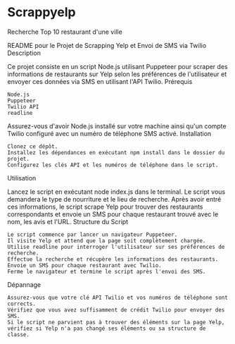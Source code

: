 # Scrappyelp
Recherche Top 10 restaurant d'une ville 

README pour le Projet de Scrapping Yelp et Envoi de SMS via Twilio
Description

Ce projet consiste en un script Node.js utilisant Puppeteer pour scraper des informations de restaurants sur Yelp selon les préférences de l'utilisateur et envoyer ces données via SMS en utilisant l'API Twilio.
Prérequis

    Node.js
    Puppeteer
    Twilio API
    readline

Assurez-vous d'avoir Node.js installé sur votre machine ainsi qu'un compte Twilio configuré avec un numéro de téléphone SMS activé.
Installation

    Clonez ce dépôt.
    Installez les dépendances en exécutant npm install dans le dossier du projet.
    Configurez les clés API et les numéros de téléphone dans le script.

Utilisation

Lancez le script en exécutant node index.js dans le terminal. Le script vous demandera le type de nourriture et le lieu de recherche. Après avoir entré ces informations, le script scrape Yelp pour trouver des restaurants correspondants et envoie un SMS pour chaque restaurant trouvé avec le nom, les avis et l'URL.
Structure du Script

    Le script commence par lancer un navigateur Puppeteer.
    Il visite Yelp et attend que la page soit complètement chargée.
    Utilise readline pour interroger l'utilisateur sur ses préférences de recherche.
    Effectue la recherche et récupère les informations des restaurants.
    Envoie un SMS pour chaque restaurant avec Twilio.
    Ferme le navigateur et termine le script après l'envoi des SMS.

Dépannage

    Assurez-vous que votre clé API Twilio et vos numéros de téléphone sont corrects.
    Vérifiez que vous avez suffisamment de crédit Twilio pour envoyer des SMS.
    Si le script ne parvient pas à trouver des éléments sur la page Yelp, vérifiez si Yelp n'a pas changé ses éléments ou sa structure de classe.
